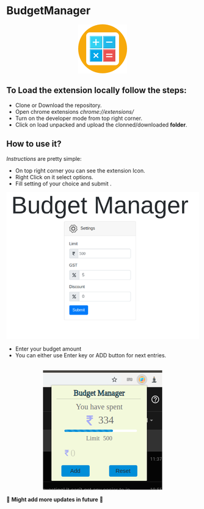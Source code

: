# BudgetManager

<p align="center">
  <img  alt="my budget" src="./images/icon128.png">
</p>

## To Load the extension locally follow the steps:
- Clone or Download the repository.
- Open chrome extensions _chrome://extensions/_
- Turn on the developer mode from top right corner.
- Click on load unpacked and upload the clonned/downloaded **folder**.

## How to use it? 
_Instructions_ are pretty simple:
- On top right corner you can see the extension Icon.
- Right Click on it select options.
- Fill setting of your choice and submit .

<p align="center">
  <img  alt="my budget" src="./SS/ss2.png">
</p>

- Enter your budget amount
- You can either use Enter key or ADD button for next entries.

<p align="center">
<br/>
<img  alt="my budget" src="./SS/ss1.png">
</p>

:construction: **Might add more updates in future** :construction:

